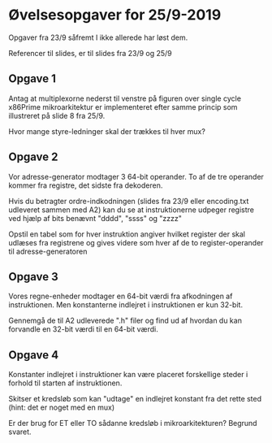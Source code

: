 # Øvelsesopgaver for 25/9-2019

Opgaver fra 23/9 såfremt I ikke allerede har løst dem.

Referencer til slides, er til slides fra 23/9 og 25/9


## Opgave 1

Antag at multiplexorne nederst til venstre på figuren over
single cycle x86Prime mikroarkitektur er implementeret efter
samme princip som illustreret på slide 8 fra 25/9.

Hvor mange styre-ledninger skal der trækkes til hver mux?


## Opgave 2

Vor adresse-generator modtager 3 64-bit operander.
To af de tre operander kommer fra registre, det sidste fra dekoderen.

Hvis du betragter ordre-indkodningen (slides fra 23/9 eller
encoding.txt udleveret sammen med A2) kan du se at instruktionerne
udpeger registre ved hjælp af bits benævnt "dddd", "ssss" og "zzzz"

Opstil en tabel som for hver instruktion angiver hvilket
register der skal udlæses fra registrene og gives videre som
hver af de to register-operander til adresse-generatoren


## Opgave 3

Vores regne-enheder modtager en 64-bit værdi fra afkodningen af instruktionen.
Men konstanterne indlejret i instruktionen er kun 32-bit.

Gennemgå de til A2 udleverede ".h" filer og find ud af hvordan du
kan forvandle en 32-bit værdi til en 64-bit værdi.


## Opgave 4

Konstanter indlejret i instruktioner kan være placeret forskellige
steder i forhold til starten af instruktionen.

Skitser et kredsløb som kan "udtage" en indlejret konstant fra det
rette sted (hint: det er noget med en mux)

Er der brug for ET eller TO sådanne kredsløb i mikroarkitekturen?
Begrund svaret.

